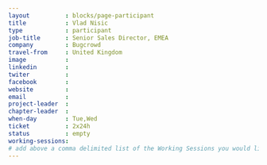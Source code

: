 ```yaml
---
layout          : blocks/page-participant
title           : Vlad Nisic
type            : participant
job-title       : Senior Sales Director, EMEA
company         : Bugcrowd
travel-from     : United Kingdom
image           :
linkedin        :
twiter          :
facebook        :
website         :
email           :
project-leader  :
chapter-leader  :
when-day        : Tue,Wed
ticket          : 2x24h
status          : empty
working-sessions:
# add above a comma delimited list of the Working Sessions you would like to attend (use the session's title)
---
```


<!-- put more details about participant here -->
